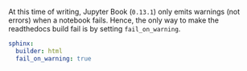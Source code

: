 At this time of writing, Jupyter Book (`0.13.1`) only emits warnings (not errors) when
a notebook fails. Hence, the only way to make the readthedocs build fail is by setting
`fail_on_warning`.


```yaml
sphinx:
  builder: html
  fail_on_warning: true
```